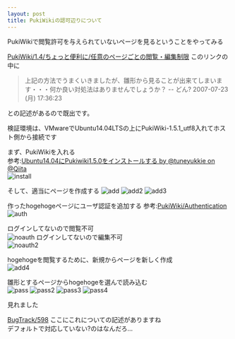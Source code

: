```yaml
---
layout: post
title: PukiWikiの認可辺りについて
---
```


PukiWikiで閲覧許可を与えられていないページを見るということをやってみる  

[PukiWiki/1.4/ちょっと便利に/任意のページごとの閲覧・編集制限](http://pukiwiki.osdn.jp/dev/?PukiWiki/1.4/%E3%81%A1%E3%82%87%E3%81%A3%E3%81%A8%E4%BE%BF%E5%88%A9%E3%81%AB/%E4%BB%BB%E6%84%8F%E3%81%AE%E3%83%9A%E3%83%BC%E3%82%B8%E3%81%94%E3%81%A8%E3%81%AE%E9%96%B2%E8%A6%A7%E3%83%BB%E7%B7%A8%E9%9B%86%E5%88%B6%E9%99%90)
このリンクの中に

> 上記の方法でうまくいきましたが、雛形から見ることが出来てしまいます・・・何か良い対処法はありませんでしょうか？ -- どん? 2007-07-23 (月) 17:36:23

との記述があるので既出です。  

検証環境は、VMwareでUbuntu14.04LTSの上にPukiWiki-1.5.1_utf8入れてホスト側から接続です  

まず、PukiWikiを入れる  
参考:[Ubuntu14.04にPukiwiki1.5.0をインストールする by @tuneyukkie on @Qiita](http://qiita.com/tuneyukkie/items/e7565fb0856e6a9f517d)  
![install]({{site.baseurl}}/images/20160908/install.png)  

そして、適当にページを作成する
![add]({{site.baseurl}}/images/20160908/add.png) 
![add2]({{site.baseurl}}/images/20160908/add2.png) 
![add3]({{site.baseurl}}/images/20160908/add3.png) 

作ったhogehogeページにユーザ認証を追加する
参考:[PukiWiki/Authentication](https://pukiwiki.osdn.jp/?PukiWiki/Authentication)  
![auth]({{site.baseurl}}/images/20160908/auth.png) 

ログインしてないので閲覧不可  
![noauth]({{site.baseurl}}/images/20160908/noauth.png) 
ログインしてないので編集不可  
![noauth2]({{site.baseurl}}/images/20160908/noauth2.png) 

hogehogeを閲覧するために、新規からページを新しく作成  
![add4]({{site.baseurl}}/images/20160908/add4.png) 

雛形とするページからhogehogeを選んで読み込む  
![pass]({{site.baseurl}}/images/20160908/pass.png) 
![pass2]({{site.baseurl}}/images/20160908/pass2.png) 
![pass3]({{site.baseurl}}/images/20160908/pass3.png) 
![pass4]({{site.baseurl}}/images/20160908/pass4.png) 

見れました  


[BugTrack/598](http://pukiwiki.osdn.jp/dev/?BugTrack/598)  ここにこれについての記述がありますね  
デフォルトで対応していない?のはなんだろ...  
